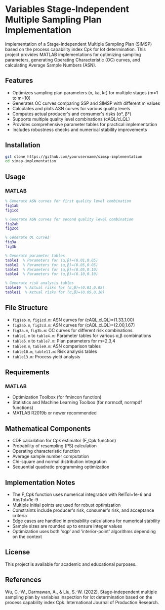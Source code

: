 # Variables Stage-Independent Multiple Sampling Plan Implementation

Implementation of a Stage-Independent Multiple Sampling Plan (SIMSP) based on the process capability index Cpk for lot determination. This project provides MATLAB implementations for optimizing sampling parameters, generating Operating Characteristic (OC) curves, and calculating Average Sample Numbers (ASN).

## Features
- Optimizes sampling plan parameters (n, ka, kr) for multiple stages (m=1 to m=10)
- Generates OC curves comparing SSP and SIMSP with different m values
- Calculates and plots ASN curves for various quality levels
- Computes actual producer's and consumer's risks (α*, β*)
- Supports multiple quality level combinations (cAQL/cLQL)
- Provides comprehensive parameter tables for practical implementation
- Includes robustness checks and numerical stability improvements

## Installation
```bash
git clone https://github.com/yourusername/simsp-implementation
cd simsp-implementation
```

## Usage
### MATLAB
```matlab
% Generate ASN curves for first quality level combination
fig1ab
fig1cd

% Generate ASN curves for second quality level combination
fig2ab
fig2cd

% Generate OC curves
fig3a
fig3b

% Generate parameter tables
table1  % Parameters for (α,β)=(0.01,0.05)
table2  % Parameters for (α,β)=(0.05,0.05)
table3  % Parameters for (α,β)=(0.05,0.10)
table4  % Parameters for (α,β)=(0.10,0.10)

% Generate risk analysis tables
table10  % Actual risks for (α,β)=(0.01,0.05)
table11  % Actual risks for (α,β)=(0.05,0.10)
```

## File Structure
- `fig1ab.m`, `fig1cd.m`: ASN curves for (cAQL,cLQL)=(1.33,1.00)
- `fig2ab.m`, `fig2cd.m`: ASN curves for (cAQL,cLQL)=(2.00,1.67)
- `fig3a.m`, `fig3b.m`: OC curves for different risk combinations
- `table1.m` to `table4.m`: Parameter tables for various α,β combinations
- `table5.m` to `table7.m`: Plan parameters for m=2,3,4
- `table8.m`, `table9.m`: ASN comparison tables
- `table10.m`, `table11.m`: Risk analysis tables
- `table13.m`: Process yield analysis

## Requirements
### MATLAB
- Optimization Toolbox (for fmincon function)
- Statistics and Machine Learning Toolbox (for normcdf, normpdf functions)
- MATLAB R2019b or newer recommended

## Mathematical Components
- CDF calculation for Cpk estimator (F_Cpk function)
- Probability of resampling (PS) calculation
- Operating characteristic function
- Average sample number computation
- Chi-square and normal distribution integration
- Sequential quadratic programming optimization

## Implementation Notes
- The F_Cpk function uses numerical integration with RelTol=1e-6 and AbsTol=1e-9
- Multiple initial points are used for robust optimization
- Constraints include producer's risk, consumer's risk, and acceptance criteria
- Edge cases are handled in probability calculations for numerical stability
- Sample sizes are rounded up to ensure integer values
- Optimization uses both 'sqp' and 'interior-point' algorithms depending on the context

## License
This project is available for academic and educational purposes.

## References
Wu, C.-W., Darmawan, A., & Liu, S.-W. (2022). Stage-independent multiple sampling plan by variables inspection for lot determination based on the process capability index Cpk. International Journal of Production Research. 
